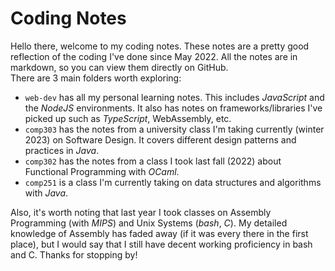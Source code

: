 # Coding Notes
Hello there, welcome to my coding notes. These notes are a pretty good reflection of the coding I've done since May 2022. 
All the notes are in markdown, so you can view them directly on GitHub.  
There are 3 main folders worth exploring:
- `web-dev` has all my personal learning notes. This includes *JavaScript* and the *NodeJS* environments. It also has notes on frameworks/libraries I've picked up such as *TypeScript*, WebAssembly, etc. 
- `comp303` has the notes from a university class I'm taking currently (winter 2023) on Software Design. It covers different design patterns and practices in *Java*.  
- `comp302` has the notes from a class I took last fall (2022) about Functional Programming with *OCaml*. 
- `comp251` is a class I'm currently taking on data structures and algorithms with *Java*.  

Also, it's worth noting that last year I took classes on Assembly Programming (with *MIPS*) and Unix Systems (*bash*, *C*). 
My detailed knowledge of Assembly has faded away (if it was every there in the first place), but I would say that I still have decent working proficiency in bash and C. 
Thanks for stopping by! 
